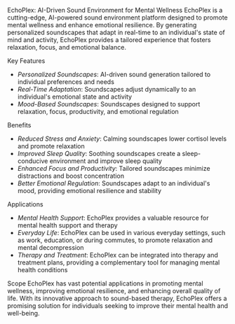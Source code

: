 EchoPlex: AI-Driven Sound Environment for Mental Wellness
EchoPlex is a cutting-edge, AI-powered sound environment platform designed to promote mental wellness and enhance emotional resilience. By generating personalized soundscapes that adapt in real-time to an individual's state of mind and activity, EchoPlex provides a tailored experience that fosters relaxation, focus, and emotional balance.

Key Features
- *Personalized Soundscapes*: AI-driven sound generation tailored to individual preferences and needs
- *Real-Time Adaptation*: Soundscapes adjust dynamically to an individual's emotional state and activity
- *Mood-Based Soundscapes*: Soundscapes designed to support relaxation, focus, productivity, and emotional regulation

Benefits
- *Reduced Stress and Anxiety*: Calming soundscapes lower cortisol levels and promote relaxation
- *Improved Sleep Quality*: Soothing soundscapes create a sleep-conducive environment and improve sleep quality
- *Enhanced Focus and Productivity*: Tailored soundscapes minimize distractions and boost concentration
- *Better Emotional Regulation*: Soundscapes adapt to an individual's mood, providing emotional resilience and stability

Applications
- *Mental Health Support*: EchoPlex provides a valuable resource for mental health support and therapy
- *Everyday Life*: EchoPlex can be used in various everyday settings, such as work, education, or during commutes, to promote relaxation and mental decompression
- *Therapy and Treatment*: EchoPlex can be integrated into therapy and treatment plans, providing a complementary tool for managing mental health conditions

Scope
EchoPlex has vast potential applications in promoting mental wellness, improving emotional resilience, and enhancing overall quality of life. With its innovative approach to sound-based therapy, EchoPlex offers a promising solution for individuals seeking to improve their mental health and well-being.
